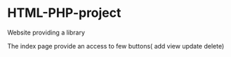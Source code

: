 # HTML-PHP-project
Website providing a library

The index page provide an access to few buttons( add view update delete)
